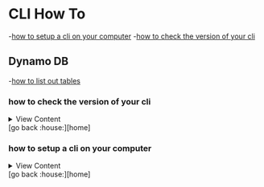 # CLI How To

-[how to setup a cli on your computer][setup-cli]
-[how to check the version of your cli][ver-cli]

## Dynamo DB
-[how to list out tables][ver-cli]

[ver-cli]:#how-to-check-the-version-of-your-cli
[setup-cli]:#how-to-setup-a-cli-on-your-computer
[home]:#cli-how-to

### how to check the version of your cli

<details>
<summary>
View Content
</summary>

:link: **Reference**

- [Installing, Updating, and Uninstalling the AWS CLI version 1 on Windows](https://docs.aws.amazon.com/cli/v1/userguide/install-windows.html#msi-on-windows)

Type in command prompt

```
aws --version
```

</details>
[go back :house:][home]

### how to setup a cli on your computer

<details>
<summary>
View Content
</summary>

:link: **Reference**

- [Download and run the AWS CLI MSI installer for Windows (64-bit)](https://awscli.amazonaws.com/AWSCLIV2.msi)
- []()

1. If on windows, [download and install](https://awscli.amazonaws.com/AWSCLIV2.msi) the aws cli msi installer
    - If you have another OS, go to [this page](https://docs.aws.amazon.com/cli/latest/userguide/getting-started-install.html) in order to install the appropriate software

</details>
[go back :house:][home]



